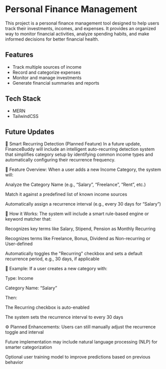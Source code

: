 # Personal Finance Management

This project is a personal finance management tool designed to help users track their investments, incomes, and expenses. It provides an organized way to monitor financial activities, analyze spending habits, and make informed decisions for better financial health.

## Features

- Track multiple sources of income
- Record and categorize expenses
- Monitor and manage investments
- Generate financial summaries and reports

## Tech Stack

- MERN
- TailwindCSS

## Future Updates

🔄 Smart Recurring Detection (Planned Feature)
In a future update, FinanceBuddy will include an intelligent auto-recurring detection system that simplifies category setup by identifying common income types and automatically configuring their recurrence frequency.

📌 Feature Overview:
When a user adds a new Income Category, the system will:

Analyze the Category Name (e.g., “Salary”, “Freelance”, “Rent”, etc.)

Match it against a predefined list of known income sources

Automatically assign a recurrence interval (e.g., every 30 days for “Salary”)

🧠 How it Works:
The system will include a smart rule-based engine or keyword matcher that:

Recognizes key terms like Salary, Stipend, Pension as Monthly Recurring

Recognizes terms like Freelance, Bonus, Dividend as Non-recurring or User-defined

Automatically toggles the "Recurring" checkbox and sets a default recurrence period, e.g., 30 days, if applicable

🔧 Example:
If a user creates a new category with:

Type: Income

Category Name: “Salary”

Then:

The Recurring checkbox is auto-enabled

The system sets the recurrence interval to every 30 days

⚙️ Planned Enhancements:
Users can still manually adjust the recurrence toggle and interval

Future implementation may include natural language processing (NLP) for smarter categorization

Optional user training model to improve predictions based on previous behavior

